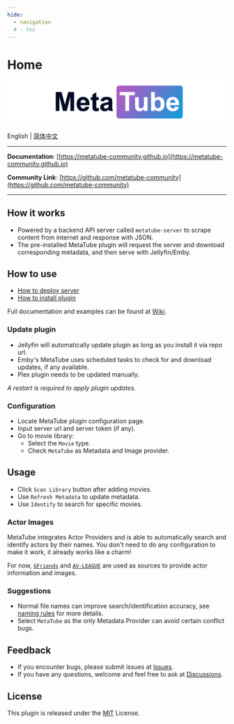 ```yaml
---
hide:
  - navigation
  # - toc
---
```


# Home

![Plugin Banner](images/banner.png)

English | [简体中文](README_ZH.md)

---

**Documentation**: [https://metatube-community.github.io](https://metatube-community.github.io)

**Community Link**: [https://github.com/metatube-community](https://github.com/metatube-community)

---

## How it works

- Powered by a backend API server called `metatube-server` to scrape content from internet and response with JSON.
- The pre-installed MetaTube plugin will request the server and download corresponding metadata, and then serve with Jellyfin/Emby.

## How to use

- [How to deploy server](./wiki/server-deployment.md)
- [How to install plugin](./wiki/plugin-installation.md)

Full documentation and examples can be found at [Wiki](./wiki/README.md).

### Update plugin

- Jellyfin will automatically update plugin as long as you install it via repo url.
- Emby's MetaTube uses scheduled tasks to check for and download updates, if any available.
- Plex plugin needs to be updated manually.

_A restart is required to apply plugin updates._

### Configuration

- Locate MetaTube plugin configuration page.
- Input server url and server token (if any).
- Go to movie library:
  - Select the `Movie` type.
  - Check `MetaTube` as Metadata and Image provider.

## Usage

- Click `Scan Library` button after adding movies.
- Use `Refresh Metadata` to update metadata.
- Use `Identify` to search for specific movies.

### Actor Images

MetaTube integrates Actor Providers and is able to automatically search and identify actors by their names. You don't need to do any configuration to make it work, it already works like a charm!

For now, [`GFriends`](https://github.com/gfriends/gfriends) and [`AV-LEAGUE`](https://www.av-league.com/) are used as sources to provide actor information and images.

### Suggestions

- Normal file names can improve search/identification accuracy, see [naming rules](./wiki/naming-rules.md) for more details.
- Select `MetaTube` as the only Metadata Provider can avoid certain conflict bugs.

## Feedback

- If you encounter bugs, please submit issues at [Issues](https://github.com/metatube-community/jellyfin-plugin-metatube/issues).
- If you have any questions, welcome and feel free to ask at [Discussions](https://github.com/metatube-community/jellyfin-plugin-metatube/discussions).

<!-- ## Previews

[Screenshots are for preview only](./previews/README.md). -->

## License

This plugin is released under the [MIT](https://github.com/metatube-community/jellyfin-plugin-metatube/blob/main/LICENSE) License.
